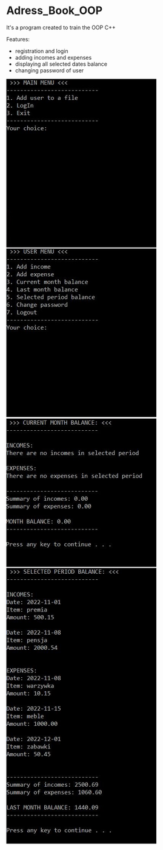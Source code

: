 # Adress_Book_OOP

It's a program created to train the OOP C++

Features:

- registration and login
- adding incomes and expenses
- displaying all selected dates balance
- changing password of user

![Main menu](images/main.jpg)
![User menu](images/user.jpg)
![Current month balance](images/current.jpg)
![selected period balance](images/selected.jpg)
